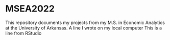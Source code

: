 # MSEA2022
This repository documents my projects from my M.S. in Economic Analytics at the University of Arkansas.
A line I wrote on my local computer
This is a line from RStudio